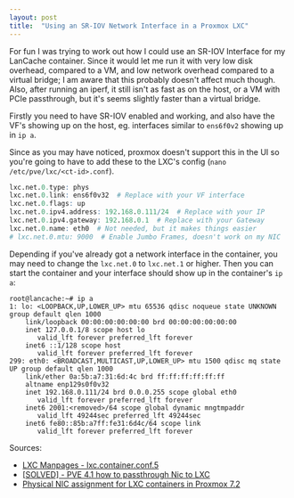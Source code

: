 ```yaml
---
layout: post
title:  "Using an SR-IOV Network Interface in a Proxmox LXC"
---
```


For fun I was trying to work out how I could use an SR-IOV Interface for my LanCache container. Since it would let me run it with very low disk overhead, compared to a VM, and low network overhead compared to a virtual bridge; I am aware that this probably doesn't affect much though.<!--more-->
Also, after running an iperf, it still isn't as fast as on the host, or a VM with PCIe passthrough, but it's seems slightly faster than a virtual bridge.

Firstly you need to have SR-IOV enabled and working, and also have the VF's showing up on the host, eg. interfaces similar to `ens6f0v2` showing up in `ip a`.

Since as you may have noticed, proxmox doesn't support this in the UI so you're going to have to add these to the LXC's config (`nano /etc/pve/lxc/<ct-id>.conf`).

```r
lxc.net.0.type: phys
lxc.net.0.link: ens6f0v32  # Replace with your VF interface
lxc.net.0.flags: up
lxc.net.0.ipv4.address: 192.168.0.111/24  # Replace with your IP
lxc.net.0.ipv4.gateway: 192.168.0.1  # Replace with your Gateway
lxc.net.0.name: eth0  # Not needed, but it makes things easier
# lxc.net.0.mtu: 9000  # Enable Jumbo Frames, doesn't work on my NIC
```

Depending if you've already got a network interface in the container, you may need to change the `lxc.net.0` to `lxc.net.1` or higher. Then you can start the container and your interface should show up in the container's `ip a`:

```text
root@lancache:~# ip a
1: lo: <LOOPBACK,UP,LOWER_UP> mtu 65536 qdisc noqueue state UNKNOWN group default qlen 1000
    link/loopback 00:00:00:00:00:00 brd 00:00:00:00:00:00
    inet 127.0.0.1/8 scope host lo
       valid_lft forever preferred_lft forever
    inet6 ::1/128 scope host 
       valid_lft forever preferred_lft forever
299: eth0: <BROADCAST,MULTICAST,UP,LOWER_UP> mtu 1500 qdisc mq state UP group default qlen 1000
    link/ether 0a:5b:a7:31:6d:4c brd ff:ff:ff:ff:ff:ff
    altname enp129s0f0v32
    inet 192.168.0.111/24 brd 0.0.0.255 scope global eth0
       valid_lft forever preferred_lft forever
    inet6 2001:<removed>/64 scope global dynamic mngtmpaddr 
       valid_lft 49244sec preferred_lft 49244sec
    inet6 fe80::85b:a7ff:fe31:6d4c/64 scope link 
       valid_lft forever preferred_lft forever
```

Sources:
- [LXC Manpages - lxc.container.conf.5](https://linuxcontainers.org/lxc/manpages/man5/lxc.container.conf.5.html#lbAO)
- [[SOLVED] - PVE 4.1 how to passthrough Nic to LXC](https://forum.proxmox.com/threads/pve-4-1-how-to-passthrough-nic-to-lxc.25686/)
- [Physical NIC assignment for LXC containers in Proxmox 7.2](https://forum.proxmox.com/threads/physical-nic-assignment-for-lxc-containers-in-proxmox-7-2.109981/)
